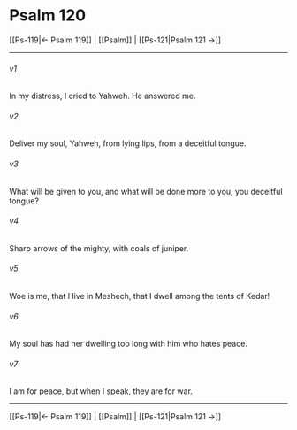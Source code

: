# Psalm 120

[[Ps-119|← Psalm 119]] | [[Psalm]] | [[Ps-121|Psalm 121 →]]
***



###### v1 
In my distress, I cried to Yahweh. He answered me. 

###### v2 
Deliver my soul, Yahweh, from lying lips, from a deceitful tongue. 

###### v3 
What will be given to you, and what will be done more to you, you deceitful tongue? 

###### v4 
Sharp arrows of the mighty, with coals of juniper. 

###### v5 
Woe is me, that I live in Meshech, that I dwell among the tents of Kedar! 

###### v6 
My soul has had her dwelling too long with him who hates peace. 

###### v7 
I am for peace, but when I speak, they are for war.

***
[[Ps-119|← Psalm 119]] | [[Psalm]] | [[Ps-121|Psalm 121 →]]
